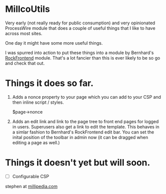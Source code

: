 # MillcoUtils

Very early (not really ready for public consumption) and very opinionated ProcessWire module that does a couple of useful things that I like to have across most sites.

One day it might have some more useful things.

I was spurred into action to put these things into a module by Bernhard's [RockFrontend](https://processwire.com/modules/rock-frontend/) module. That's a lot fancier than this is ever likely to be so go and check that out.

# Things it does so far.

1. Adds a nonce property to your page which you can add to your CSP and then inline script / styles.

    $page->nonce

2. Adds an edit link and link to the page tree to front end pages for logged in users. Superusers also get a link to edit the template. This behaves in a simlar fashion to Bernhard's RockFrontend edit bar. You can set the inital position of the toolbar in admin now (it can be dragged when editing a page as well.)

# Things it doesn't yet but will soon.

- [ ] Configurable CSP


stephen at [millipedia.com](https://millipedia.com)